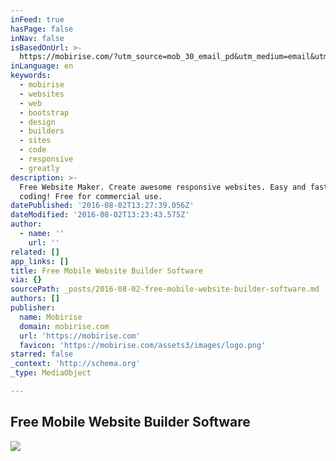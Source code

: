 ```yaml
---
inFeed: true
hasPage: false
inNav: false
isBasedOnUrl: >-
  https://mobirise.com/?utm_source=mob_30_email_pd&utm_medium=email&utm_campaign=mob_30_hist
inLanguage: en
keywords:
  - mobirise
  - websites
  - web
  - bootstrap
  - design
  - builders
  - sites
  - code
  - responsive
  - greatly
description: >-
  Free Website Maker. Create awesome responsive websites. Easy and fast - No
  coding! Free for commercial use.
datePublished: '2016-08-02T13:27:39.056Z'
dateModified: '2016-08-02T13:23:43.575Z'
author:
  - name: ''
    url: ''
related: []
app_links: []
title: Free Mobile Website Builder Software
via: {}
sourcePath: _posts/2016-08-02-free-mobile-website-builder-software.md
authors: []
publisher:
  name: Mobirise
  domain: mobirise.com
  url: 'https://mobirise.com'
  favicon: 'https://mobirise.com/assets3/images/logo.png'
starred: false
_context: 'http://schema.org'
_type: MediaObject

---
```

<article style=""><h1>Free Mobile Website Builder Software</h1><img src="https://imgflo.herokuapp.com/graph/vahj1ThiexotieMo/77fd58622f4e0c9b34253d60326f8355/noop.jpg?input=https%3A%2F%2Fmobirise.com%2Fassets3%2Fimages%2Fsecond-2000x1343-85.jpg" /></article>